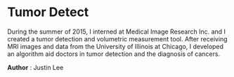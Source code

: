 Tumor Detect
===
During the summer of 2015, I interned at Medical Image Research Inc. and I created a tumor detection and volumetric measurement tool. After receiving MRI images and data from the University of Illinois at Chicago, I developed an algorithm aid doctors in tumor detection and the diagnosis of cancers.


**Author**
: Justin Lee
